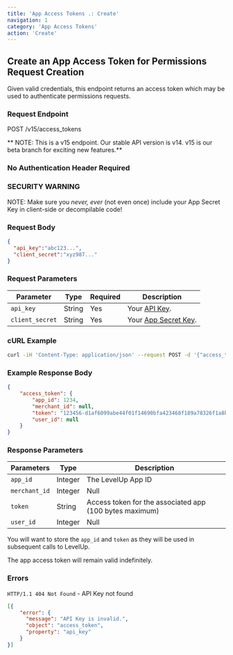 ```yaml
---
title: 'App Access Tokens .: Create'
navigation: 1
category: 'App Access Tokens'
action: 'Create'
---
```


Create an App Access Token for Permissions Request Creation
---

Given valid credentials, this endpoint returns an access token which may be used to authenticate
permissions requests.

### Request Endpoint

<div class="http-request">
  <span class="http-verb">POST</span> /v15/access_tokens
</div>

** NOTE: This is a v15 endpoint.  Our stable API version is v14.  v15 is our beta branch for exciting new features.**

### No Authentication Header Required

### SECURITY WARNING
NOTE: Make sure you *never, ever* (not even once) include your App Secret Key in client-side or decompilable code!

### Request Body

```json
{
  "api_key":"abc123...",
  "client_secret":"xyz987..."
}
```

### Request Parameters

| Parameter               | Type   | Required | Description                                       |
|-------------------------|--------|----------|---------------------------------------------------|
|  `api_key`              | String | Yes      | Your [API Key](/getting-started/sign-up/).        |
|  `client_secret`        | String | Yes      | Your [App Secret Key](/getting-started/sign-up/). |

### cURL Example

```bash
curl -iH 'Content-Type: application/json' --request POST -d '{"access_token": {"api_key": "abc123...","client_secret": "xyz987..."}}' https://api.thelevelup.com/v15/access_tokens
```

### Example Response Body

```json
{
    "access_token": {
        "app_id": 1234,
        "merchant_id": null,
        "token": "123456-d1af6099abe44f01f14690bfa423468f189a78326f1a8b45cdad817367f1f3c8",
        "user_id": null
    }
}
```

### Response Parameters

| Parameters              | Type    | Description                                             |
|-------------------------|---------|---------------------------------------------------------|
| `app_id`                | Integer | The LevelUp App ID                                      |
| `merchant_id`           | Integer | Null                                                    |
| `token`                 | String  | Access token for the associated app (100 bytes maximum) |
| `user_id`               | Integer | Null                                                    |


You will want to store the `app_id` and `token` as they will be used in subsequent calls to LevelUp.

The app access token will remain valid indefinitely.

### Errors

`HTTP/1.1 404 Not Found` - API Key not found

```json
[{
    "error": {
      "message": "API Key is invalid.",
      "object": "access_token",
      "property": "api_key"
    }
}]
```

